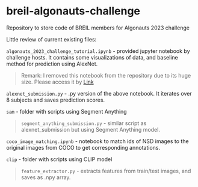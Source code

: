 # breil-algonauts-challenge
Repository to store code of BREIL members for Algonauts 2023 challenge

Little review of current existing files:

`algonauts_2023_challenge_tutorial.ipynb` - provided jupyter notebook by challenge hosts. It contains some visualizations of data, and baseline method for prediction using AlexNet.
> Remark: I removed this notebook from the repository due to its huge size. Please access it by [Link](https://colab.research.google.com/drive/1bLJGP3bAo_hAOwZPHpiSHKlt97X9xsUw?usp=share_link)

`alexnet_submission.py` - .py version of the above notebook. It iterates over 8 subjects and saves prediction scores.

`sam` - folder with scripts using Segment Anything

> `segment_anything_submission.py` - similar script as alexnet_submission but using Segment Anything model.

`coco_image_matching.ipynb` - notebook to match ids of NSD images to the original images from COCO to get corresponding annotations. 

`clip` - folder with scripts using CLIP model

> `feature_extractor.py` - extracts features from train/test images, and saves as .npy array.